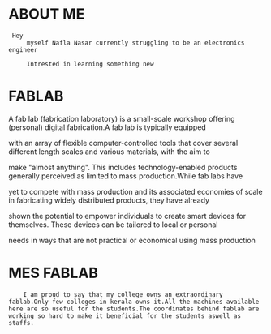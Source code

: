 # ABOUT ME
     Hey 
         myself Nafla Nasar currently struggling to be an electronics engineer
         
         Intrested in learning something new 
         
# FABLAB         
        
A fab lab (fabrication laboratory) is a small-scale workshop offering (personal) digital fabrication.A fab lab is typically equipped
        
with an array of flexible computer-controlled tools that cover several different length scales and various materials, with the aim to
        
make "almost anything". This includes technology-enabled products generally perceived as limited to mass production.While fab labs have
        
yet to compete with mass production and its associated economies of scale in fabricating widely distributed products, they have already
      
shown the potential to empower individuals to create smart devices for themselves. These devices can be tailored to local or personal
        
needs in ways that are not practical or economical using mass production
        
       
# MES FABLAB
               
        I am proud to say that my college owns an extraordinary fablab.Only few colleges in kerala owns it.All the machines available here are so useful for the students.The coordinates behind fablab are working so hard to make it beneficial for the students aswell as staffs.

